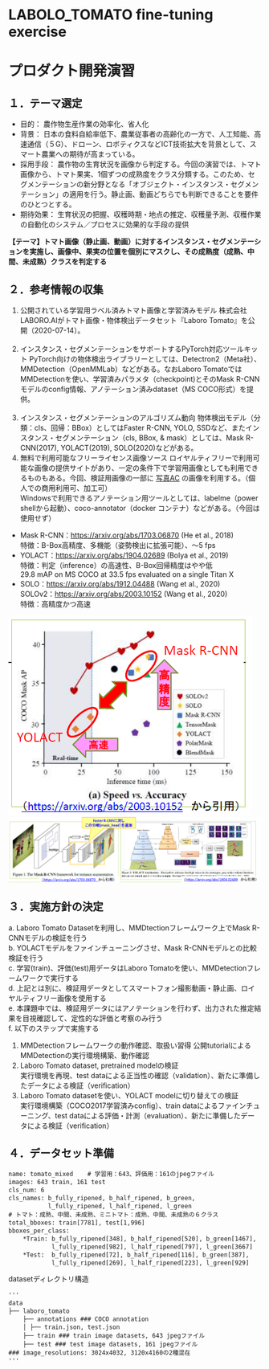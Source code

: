 # LABOLO_TOMATO fine-tuning exercise
# プロダクト開発演習

## １．テーマ選定
- 目的： 農作物生産作業の効率化、省人化
- 背景： 日本の食料自給率低下、農業従事者の高齢化の一方で、人工知能、高速通信（５G）、ドローン、ロボティクスなどICT技術拡大を背景として、スマート農業への期待が高まっている。
- 採用手段： 農作物の生育状況を画像から判定する。今回の演習では、トマト画像から、トマト果実、1個ずつの成熟度をクラス分類する。このため、セグメンテーションの新分野となる「オブジェクト・インスタンス・セグメンテーション」の適用を行う。静止画、動画どちらでも判断できることを要件のひとつとする。
- 期待効果： 生育状況の把握、収穫時期・地点の推定、収穫量予測、収穫作業の自動化のシステム／プロセスに効果的な手段の提供

**【テーマ】トマト画像（静止画、動画）に対するインスタンス・セグメンテーションを実施し、画像中、果実の位置を個別にマスクし、その成熟度（成熟、中間、未成熟）クラスを判定する**

## ２．参考情報の収集
 1. 公開されている学習用ラベル済みトマト画像と学習済みモデル
株式会社LABORO.AIがトマト画像・物体検出データセット『Laboro Tomato』を公開（2020-07-14）。  
  [ ](https://laboro.ai/activity/column/engineer/laboro-tomato/)  
  [ ](https://github.com/laboroai/LaboroTomato)  
 2. インスタンス・セグメンテーションをサポートするPyTorch対応ツールキット
PyTorch向けの物体検出ライブラリーとしては、Detectron2（Meta社）、MMDetection（OpenMMLab）などがある。なおLaboro TomatoではMMDetectionを使い、学習済みパラメタ（checkpoint)とそのMask R-CNNモデルのconfig情報、アノテーション済みdataset（MS COCO形式）を提供。  
  [ ](https://mmdetection.readthedocs.io/en/latest/)  
  [ ](https://github.com/open-mmlab/mmdetection)  
 3. インスタンス・セグメンテーションのアルゴリズム動向
物体検出モデル（分類：cls、回帰：BBox）としてはFaster R-CNN, YOLO, SSDなど、またインスタンス・セグメンテーション（cls, BBox, & mask）としては、Mask R-CNN(2017), YOLACT(2019), SOLO(2020)などがある。  
 4. 無料で利用可能なフリーライセンス画像ソース
ロイヤルティフリーで利用可能な画像の提供サイトがあり、一定の条件下で学習用画像としても利用できるものもある。今回、検証用画像の一部に [写真AC](https://www.photo-ac.com/) の画像を利用する。（個人での商用利用可、加工可）  
Windowsで利用できるアノテーション用ツールとしては、labelme（power shellから起動）、coco-annotator（docker コンテナ）などがある。（今回は使用せず）  

- Mask R-CNN：https://arxiv.org/abs/1703.06870 (He et al., 2018)  
特徴：B-Box高精度、多機能（姿勢検出に拡張可能）、～5 fps  
- YOLACT：https://arxiv.org/abs/1904.02689 (Bolya et al., 2019)  
特徴：判定（inference）の高速性、B-Box回帰精度はやや低  
29.8 mAP on MS COCO at 33.5 fps evaluated on a single Titan X  
- SOLO：https://arxiv.org/abs/1912.04488 (Wang et al., 2020)  
 SOLOv2：https://arxiv.org/abs/2003.10152 (Wang et al., 2020)    
特徴：高精度かつ高速 

![image2_1](https://github.com/nob-fu/LABOLO_TOMATO-fine-tuning-exercise/blob/main/images/image2_1.png)  
![image2_2](https://github.com/nob-fu/LABOLO_TOMATO-fine-tuning-exercise/blob/main/images/image2_2.png)  

## ３．実施方針の決定
a. Laboro Tomato Datasetを利用し、MMDtectionフレームワーク上でMask R-CNNモデルの検証を行う  
b. YOLACTモデルをファインチューニングさせ、Mask R-CNNモデルとの比較検証を行う  
c. 学習(train)、評価(test)用データはLaboro Tomatoを使い、MMDetectionフレームワークで実行する  
d. 上記とは別に、検証用データとしてスマートフォン撮影動画・静止画、ロイヤルティフリー画像を使用する  
e. 本課題中では、検証用データにはアノテーションを行わず、出力された推定結果を目視確認して、定性的な評価と考察のみ行う  
f. 以下のステップで実施する  
  1) MMDetectionフレームワークの動作確認、取扱い習得
  公開tutorialによるMMDetectionの実行環境構築、動作確認
  [ ](https://github.com/open-mmlab/mmdetection/blob/master/demo/MMDet_InstanceSeg_Tutorial.ipynb)
  2) Laboro Tomato dataset, pretrained modelの検証  
  実行環境を再現、test dataによる正当性の確認（validation）、新たに準備したデータによる検証（verification）  
  3) Laboro Tomato datasetを使い、YOLACT modelに切り替えての検証  
  実行環境構築（COCO2017学習済みconfig）、train dataによるファインチューニング、test dataによる評価・計測（evaluation）、新たに準備したデータによる検証（verification）

## ４．データセット準備 
~~~
name: tomato_mixed    # 学習用：643、評価用：161のjpegファイル
images: 643 train, 161 test
cls_num: 6
cls_names: b_fully_ripened, b_half_ripened, b_green,
           l_fully_ripened, l_half_ripened, l_green
# トマト：成熟、中間、未成熟、ミニトマト：成熟、中間、未成熟の６クラス
total_bboxes: train[7781], test[1,996]
bboxes_per_class:
    *Train: b_fully_ripened[348], b_half_ripened[520], b_green[1467],
            l_fully_ripened[982], l_half_ripened[797], l_green[3667]
    *Test:  b_fully_ripened[72], b_half_ripened[116], b_green[387],
            l_fully_ripened[269], l_half_ripened[223], l_green[929]
~~~

datasetディレクトリ構造
~~~
'''
data  
├── laboro_tomato  
    ├── annotations ### COCO annotation  
    │ ├── train.json, test.json  
    ├── train ### train image datasets, 643 jpegファイル  
    ├── test ### test image datasets, 161 jpegファイル  
### image_resolutions: 3024x4032, 3120x4160の2種混在  
'''
~~~
